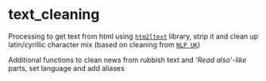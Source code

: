 # text_cleaning
 
Processing to get text from html using [`htm2ltext`](https://pypi.org/project/html2text/) library, strip it and clean up latin/cyrillic character mix (based on cleaning from [`NLP UK`](https://github.com/brown-uk/nlp_uk/blob/master/src/main/groovy/org/nlp_uk/other/CleanText.groovy))
 
 Additional functions to clean news from rubbish text and *'Read also'-like* parts, set language and add aliases
